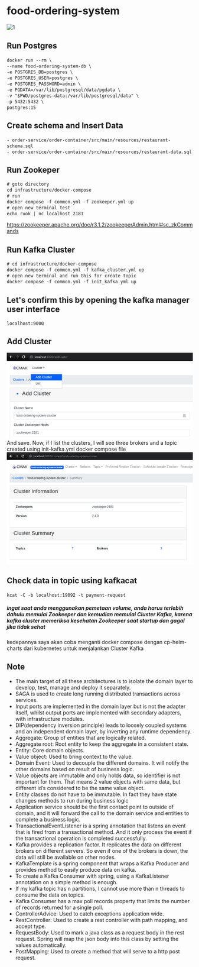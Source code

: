 # food-ordering-system

![1](img/project-overview-section-1.png)

## Run Postgres
```shell
docker run --rm \
--name food-ordering-system-db \
-e POSTGRES_DB=postgres \
-e POSTGRES_USER=postgres \
-e POSTGRES_PASSWORD=admin \
-e PGDATA=/var/lib/postgresql/data/pgdata \
-v "$PWD/postgres-data:/var/lib/postgresql/data" \
-p 5432:5432 \
postgres:15
```

## Create schema and Insert Data
```text
- order-service/order-container/src/main/resources/restaurant-schema.sql
- order-service/order-container/src/main/resources/restaurant-data.sql
```

## Run Zookeper
```shell
# goto directory
cd infrastructure/docker-compose
# run
docker compose -f common.yml -f zookeeper.yml up
# open new terminal test
echo ruok | nc localhost 2181
```
https://zookeeper.apache.org/doc/r3.1.2/zookeeperAdmin.html#sc_zkCommands

## Run Kafka Cluster
```shell
# cd infrastructure/docker-compose
docker compose -f common.yml -f kafka_cluster.yml up
# open new terminal and run this for create topic
docker compose -f common.yml -f init_kafka.yml up
```

## Let's confirm this by opening the kafka manager user interface
```http request
localhost:9000
```

## Add Cluster
![add_cluster](img/img.png)
And save. Now, if I list the clusters, I will see three brokers and a topic created using init-kafka.yml docker compose file
![cluster_information](img/img_1.png)

## Check data in topic using kafkacat
```shell
kcat -C -b localhost:19092 -t payment-request
```

##### ingat saat anda menggunakan pemetaan volume, anda harus terlebih dahulu memulai Zookeeper dan kemudian memulai Cluster Kafka, karena kafka cluster memeriksa kesehatan Zookeeper saat startup dan gagal jika tidak sehat
kedepannya saya akan coba menganti docker compose dengan cp-helm-charts dari kubernetes untuk menjalankan Cluster Kafka

## Note
- The main target of all these architectures is to isolate the domain layer to develop, test, manage and deploy it separately.
- SAGA is used to create long running distributed transactions across services.
- Input ports are implemented in the domain layer but is not the adapter itself, whilst output ports are implemented with secondary adapters, with infrastructure modules.
- DIP(dependency inversion principle) leads to loosely coupled systems and an independent domain layer, by inverting any runtime dependency.
- Aggregate: Group of entities that are logically related. 
- Aggregate root: Root entity to keep the aggregate in a consistent state. 
- Entity: Core domain objects. 
- Value object: Used to bring context to the value. 
- Domain Event: Used to decouple the different domains. It will notify the other domains based on result of business logic.
- Value objects are immutable and only holds data, so identifier is not important for them. That means 2 value objects with same data, but different id’s considered to be the same value object.
- Entity classes do not have to be immutable. In fact they have state changes methods to run during business logic
- Application service should be the first contact point to outside of domain, and it will forward the call to the domain service and entities to complete a business logic.
- TransactionalEventListener is a spring annotation that listens an event that is fired from a transactional method. And it only process the event if the transactional operation is completed successfully.
- Kafka provides a replication factor. It replicates the data on different brokers on different servers. So even if one of the brokers is down, the data will still be available on other nodes.
- KafkaTemplate is a spring component that wraps a Kafka Producer and provides method to easily produce data on kafka. 
- To create a Kafka Consumer with spring, using a KafkaListener annotation on a simple method is enough. 
- If my kafka topic has n partitions, I cannot use more than n threads to consume the data on topics. 
- Kafka Consumer has a max poll records property that limits the number of records returned for a single poll.
- ControllerAdvice: Used to catch exceptions application wide. 
- RestController: Used to create a rest controller with path mapping, and accept type. 
- RequestBody: Used to mark a java class as a request body in the rest request. Spring will map the json body into this class by setting the values automatically. 
- PostMapping: Used to create a method that will serve to a http post request.